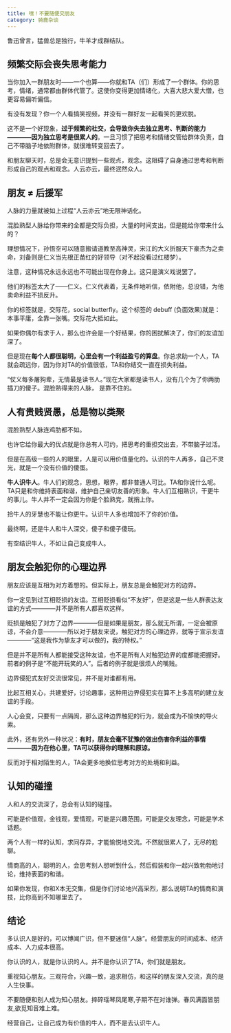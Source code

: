 ```yaml
---
title: 嘿！不要随便交朋友
category: 骑鹿杂谈
---
```



鲁迅曾言，猛兽总是独行，牛羊才成群结队。


## 频繁交际会丧失思考能力

当你加入一群朋友时——一个也算——你就和TA（们）形成了一个群体。你的思考，情绪，通常都由群体代管了。这使你变得更加情绪化，大喜大悲大爱大憎，也更容易偏听偏信。

有没有发现？你一个人看搞笑视频，并没有一群好友一起看笑的更欢脱。

这不是一个好现象，**过于频繁的社交，会导致你失去独立思考、判断的能力————因为独立思考是很累人的**。一旦习惯了把思考和情绪交管给群体负责，自己不带脑子地依附群体，就很难转变回去了。

和朋友聊天时，总是会无意识提到一些观点，观念。这阻碍了自身通过思考和判断形成自己的观点和观念。人云亦云，最终泯然众人。

## 朋友 ≠ 后援军
人脉的力量就被如上过程“人云亦云”地无限神话化。

混脸熟型人脉给你带来的全都是交际负担，大量的时间支出，但是能给你带来什么的？

理想情况下，孙悟空可以随意搬请道教至高神灵，宋江的大义折服天下豪杰为之卖命，刘备则是仁义当先根正苗红的好领导（对不起没看过红楼梦）。

注意，这种情况永远永远也不可能出现在你身上。这只是演义戏说罢了。

他们的标签太大了——仁义。仁义代表着，无条件地听信，依附他，总没错，为他卖命利益不损反升。

你的标签就是，交际花，social butterfly。这个标签的 debuff (负面效果)就是：本事平庸，全靠一张嘴。交际花大抵如此。

如果你偶尔有求于人，那么也许会是一个好结果，你的困扰解决了，你们的友谊加深了。

但是现在**每个人都很聪明，心里会有一个利益盈亏的算盘**。你总求助一个人，TA就会疏远你，因为你对TA的价值很低，TA和你结交一直在损失利益。

“仗义每多屠狗辈，无情最是读书人。”现在大家都是读书人，没有几个为了你两肋插刀的傻子。混脸熟得来的人脉， 是靠不住的。

## 人有贵贱贤愚，总是物以类聚
混脸熟型人脉连鸡肋都不如。

也许它给你最大的优点就是你总有人可约，把思考的重担交出去，不带脑子过活。

但是在高级一些的人的眼里，人是可以用价值量化的。认识的牛人再多，自己不灵光，就是一个没有价值的傻蛋。

**牛人识牛人**。牛人们的观念，思想，眼界，都非普通人可比。TA和你说什么呢。TA只是和你维持表面和谐，维护自己亲切友善的形象。牛人们互相熟识，干更牛的事儿。牛人并不一定会因为你是个脸熟党，就捎上你。

拾牛人的牙慧也不能让你更牛。认识牛人多也增加不了你的价值。

最终啊，还是牛人和牛人深交，傻子和傻子傻玩。

有空结识牛人，不如让自己变成牛人。

## 朋友会触犯你的心理边界

朋友应该是互相为对方着想的。但实际上，朋友总是会触犯对方的边界。

你一定见到过互相贬损的友谊。互相贬损看似“不友好”，但是这是一些人群表达友谊的方式————并不是所有人都喜欢这样。

贬损是触犯了对方了边界————但是如果是朋友，那么就无所谓，一定会被原谅，不会介意————所以对于朋友来说，触犯对方的心理边界，就等于宣示友谊————“这是我作为挚友才可以做的，我的特权。”

但是并不是所有人都能接受这种友谊，也不是所有人对触犯边界的度都能把握好。前者的例子是“不能开玩笑的人”。后者的例子就是很烦人的嘴贱。

边界侵犯式友好交流很常见，并不是对谁都有用。

比起互相关心，共建爱好，讨论趣事，这种用边界侵犯实在算不上多高明的建立友谊的手段。

人心会变，只要有一点隔阂，那么这种边界触犯的行为，就会成为不愉快的导火索。

此外，还有另外一种状况：**有时，朋友会毫不犹豫的做出伤害你利益的事情————因为在他心里，TA可以获得你的理解和原谅。**

反而对于相对陌生的人，TA会更多地换位思考对方的处境和利益。


## 认知的碰撞

人和人的交流深了，总会有认知的碰撞。

可能是价值观，金钱观，爱情观，可能是兴趣范围，可能是交友理念，可能是学术话题。

两个人有一样的认知，求同存异，才能愉悦地交流。不然就很累人了，无尽的尬聊。

情商高的人，聪明的人，会思考别人想听到什么，然后假装和你一起兴致勃勃地讨论，维持表面的和谐。

如果你发现，你和X本无交集，但是你们讨论地兴高采烈，那么说明TA的情商和演技，比你高到不知哪里去了。

## 结论

多认识人是好的，可以博闻广识，但不要迷信“人脉”。经营朋友的时间成本、经济成本、人力成本很高。

你认识的人，就是你认识的人。并不是你认识了TA，你们就是朋友。

重视知心朋友。三观符合，兴趣一致，追求相仿，和这样的朋友深入交流，真的是人生快事。

不要随便和别人成为知心朋友。摔碎瑶琴凤尾寒,子期不在对谁弹。春风满面皆朋友,欲觅知音难上难。

经营自己，让自己成为有价值的牛人，而不是去认识牛人。




